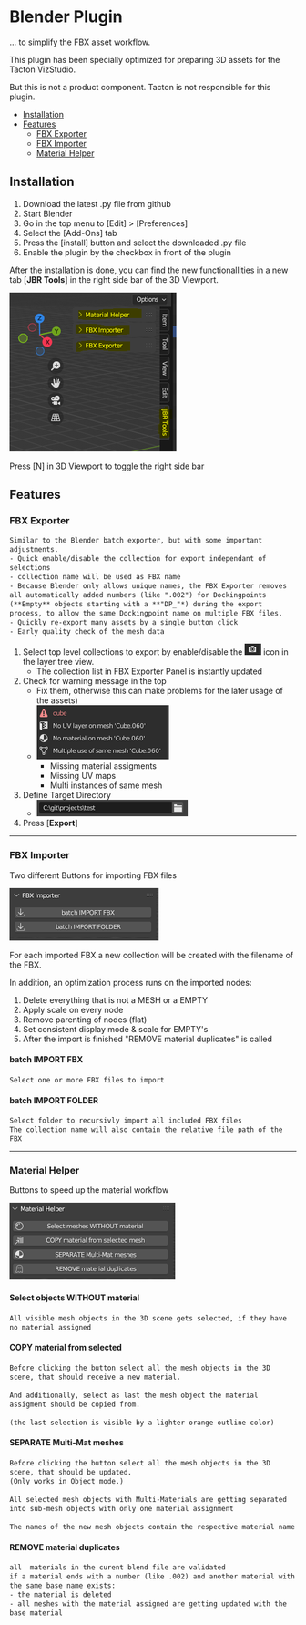 # Blender Plugin
... to simplify the FBX asset workflow.

This plugin has been specially optimized for preparing 3D assets for the Tacton VizStudio.

But this is not a product component.
Tacton is not responsible for this plugin.

- [Installation](README.md#installation)
- [Features](README.md#features)
  - [FBX Exporter](README.md#fbx-exporter)
  - [FBX Importer](README.md#fbx-importer)
  - [Material Helper](README.md#material-helper)

## Installation
1. Download the latest .py file from github
2. Start Blender
3. Go in the top menu to [Edit] > [Preferences]
4. Select the [Add-Ons] tab
5. Press the [install] button and select the downloaded .py file
6. Enable the plugin by the checkbox in front of the plugin

After the installation is done, you can find the new functionallities in a new tab [**JBR Tools**] in the right side bar of the 3D Viewport.

![JBR Tools](https://github.com/magic-j/blender_plugin_for_asset_workflow/blob/main/images/blender_JBR_Tools.PNG)

Press [N] in 3D Viewport to toggle the right side bar

## Features

### FBX Exporter

    Similar to the Blender batch exporter, but with some important adjustments.
    - Quick enable/disable the collection for export independant of selections
    - collection name will be used as FBX name
    - Because Blender only allows unique names, the FBX Exporter removes all automatically added numbers (like ".002") for Dockingpoints (**Empty** objects starting with a **"DP_"*) during the export process, to allow the same Dockingpoint name on multiple FBX files.
    - Quickly re-export many assets by a single button click
    - Early quality check of the mesh data

1. Select top level collections to export by enable/disable the ![Render](https://github.com/magic-j/blender_plugin_for_asset_workflow/blob/main/images/blender_icon_render.PNG) icon in the layer tree view.
    - The collection list in FBX Exporter Panel is instantly updated
2. Check for warning message in the top  
    - Fix them, otherwise this can make problems for the later usage of the assets)
    - ![Warnings](https://github.com/magic-j/blender_plugin_for_asset_workflow/blob/main/images/blender_FbxExporter_warnings.PNG)
        - Missing material assigments
        - Missing UV maps
        - Multi instances of same mesh
3. Define Target Directory
    - ![Target Dir](https://github.com/magic-j/blender_plugin_for_asset_workflow/blob/main/images/blender_FbxExporter_targetDir.PNG)
4. Press [**Export**]

---

### FBX Importer
Two different Buttons for importing FBX files

![Warnings](https://github.com/magic-j/blender_plugin_for_asset_workflow/blob/main/images/blender_FbxImporter.PNG)

For each imported FBX a new collection will be created with the filename of the FBX.

In addition, an optimization process runs on the imported nodes:
1. Delete everything that is not a MESH or a EMPTY
2. Apply scale on every node
3. Remove parenting of nodes (flat)
4. Set consistent display mode & scale for EMPTY's
5. After the import is finished "REMOVE material duplicates" is called

#### batch IMPORT FBX
    Select one or more FBX files to import


#### batch IMPORT FOLDER
    Select folder to recursivly import all included FBX files
    The collection name will also contain the relative file path of the FBX

---

### Material Helper
Buttons to speed up the material workflow

![MaterialHelper](https://github.com/magic-j/blender_plugin_for_asset_workflow/blob/main/images/blender_MaterialHelper.PNG)


#### Select objects WITHOUT material
    All visible mesh objects in the 3D scene gets selected, if they have no material assigned

#### COPY material from selected
    Before clicking the button select all the mesh objects in the 3D scene, that should receive a new material.
    
    And additionally, select as last the mesh object the material assigment should be copied from.
    
    (the last selection is visible by a lighter orange outline color)

#### SEPARATE Multi-Mat meshes
    Before clicking the button select all the mesh objects in the 3D scene, that should be updated.
    (Only works in Object mode.)
    
    All selected mesh objects with Multi-Materials are getting separated into sub-mesh objects with only one material assignment
    
    The names of the new mesh objects contain the respective material name

#### REMOVE material duplicates
    all  materials in the curent blend file are validated
    if a material ends with a number (like .002) and another material with the same base name exists:
    - the material is deleted
    - all meshes with the material assigned are getting updated with the base material
